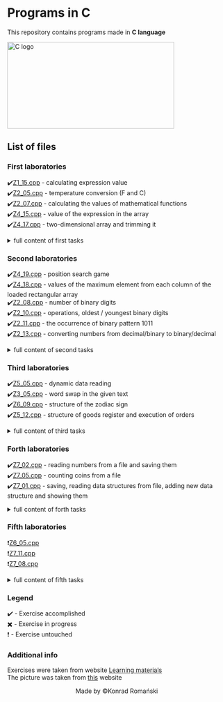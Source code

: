 # Programs in C
This repository contains programs made in **C language**

<img src="https://online.crbtech.in/wp-content/uploads/2019/03/C-programming-768x398.png" alt="C logo" width="384" height="199" alt="C Programming image" title="Image of C programming">

## List of files
### First laboratories
:heavy_check_mark:[Z1_15.cpp](https://github.com/TheSoulsHunter/Programs_in_C/blob/master/Programs_in_C/Z1_15.cpp) - calculating expression value\
:heavy_check_mark:[Z2_05.cpp](https://github.com/TheSoulsHunter/Programs_in_C/blob/master/Programs_in_C/Z2_05.cpp) - temperature conversion (F and C)\
:heavy_check_mark:[Z2_07.cpp](https://github.com/TheSoulsHunter/Programs_in_C/blob/master/Programs_in_C/Z2_07.cpp) - calculating the values of mathematical functions\
:heavy_check_mark:[Z4_15.cpp](https://github.com/TheSoulsHunter/Programs_in_C/blob/master/Programs_in_C/Z4_15.cpp) - value of the expression in the array\
:heavy_check_mark:[Z4_17.cpp](https://github.com/TheSoulsHunter/Programs_in_C/blob/master/Programs_in_C/Z4_17.cpp) - two-dimensional array and trimming it
<details><summary>full content of first tasks</summary>
<p>

#### Z1_15
Opracować program obliczania wartości wyrażenia\
`T = (ln(x - 5) + 1) / (sqrt(y - 3))`\
dla zmiennych x, y typu double. Jeżeli wartości T nie można obliczyć wyprowadzić tekst "Brak rozwiązania.".

#### Z2_05
Opracować program zamiany temperatury wyrażonej w stopniach Celsjusza na stopnie Fahrenheita i odwrotnie.\
`TC =  5/9  ( TF  – 32)`; `TF =  9/5 TC + 32`\
Program powinien pytać o kierunek konwersji, wczytywać temperaturę `TC` lub `TF`
i wyprowadzać wartość przeliczoną wraz z jednostką.

#### Z2_07
Opracować program, który oblicza wartość wskazanej funkcji matematycznej. Program ten w pętli:\
•	wczytuje nową wartość zmiennej x typu double,\
•	pyta o numer funkcji, oblicza i wyprowadza jej wartość (o ile to możliwe):
- 0 - `sin(x)`
- 1 - `tg(x)`
- 2 - `arcsin(x)`
- 3 - `sqrt(x)`
- 4 - `ln(x)`
- 5 - `recip(x)`
- 6 -  `sqr(x)`
- inna wartość - koniec programu

#### Z4_15
Opracować program, który wczytuje dwie tablice jednowymiarowe `A` , `B` obie
n-elementowe (`n < 100`) zawierające liczby typu double i następnie wyprowadza elementy tablicy `C` zdefiniowane jako:\
`Ci = (sin ( Ai )  +  i) / (cos ( Bi )  –  Ai)`\
gdy mianownik = 0 to ułamek = –1\
Kolejność danych : `n`,` A0`, ... `An-1`, `B0`, ... `Bn-1`   (n : int, pozostałe : double)  

#### Z4_17
Opracować program, który wczytuje tablicę dwuwymiarową liczb typu double o `W` wierszach i `K` kolumnach (`W < 50`, `K < 50`) oraz dwie wartości całkowite `x` oraz `y` (sprawdzić czy `0 ≤ x < K` i `0 ≤ y < K`). Następnie program wyprowadza wszystkie kolumny tablicy o indeksach od `x` do `y`.
</p>
</details>

### Second laboratories
:heavy_check_mark:[Z4_19.cpp](https://github.com/TheSoulsHunter/Programs_in_C/blob/master/Programs_in_C/Z4_19.cpp) - position search game\
:heavy_check_mark:[Z4_18.cpp](https://github.com/TheSoulsHunter/Programs_in_C/blob/master/Programs_in_C/Z4_18.cpp) - values of the maximum element from each column of the loaded rectangular array\
:heavy_check_mark:[Z2_08.cpp](https://github.com/TheSoulsHunter/Programs_in_C/blob/master/Programs_in_C/Z2_08.cpp) - number of binary digits\
:heavy_check_mark:[Z2_10.cpp](https://github.com/TheSoulsHunter/Programs_in_C/blob/master/Programs_in_C/Z2_10.cpp) - operations, oldest / youngest binary digits\
:heavy_check_mark:[Z2_11.cpp](https://github.com/TheSoulsHunter/Programs_in_C/blob/master/Programs_in_C/Z2_11.cpp) - the occurrence of binary pattern 1011\
:heavy_check_mark:[Z2_13.cpp](https://github.com/TheSoulsHunter/Programs_in_C/blob/master/Programs_in_C/Z2_13.cpp) - converting numbers from decimal/binary to binary/decimal

<details><summary>full content of second tasks</summary>
<p>

#### Z4_19
Opracować program, który losuje położenie znaku `*` w zakresie `X = 10` do `40`,
`Y = 5` do `15`. Następnie program oczyszcza okno konsoli, wyświetla znak `*` w pozycji `[10, 5]` i przesuwa go reagując na  klawisze strzałek. Gdy znak `*` znajdzie się w wylosowanej pozycji gra się kończy. Program nie zezwala na wyprowadzenie znaku `*` poza podany zakres pozycji.

#### Z4_18
Opracować program, który wczytuje  wierszami elementy tablicy prostokątnej `H`
o wymiarach `W x K` (`W , K < 50`) zawierającą liczby typu double i wyprowadza wartość maksymalnego elementu z każdej kolumny tej tablicy.

#### Z2_08
Opracować program, który oblicza i wyprowadza liczbę cyfr  binarnych `1` występujących w wartości zmiennej Liczba typu unsigned int (wartość Liczby wczytać z klawiatury).

#### Z2_10
Opracować program, który realizuje następujące opcje:
- `N`, `n` - wczytanie wartości zmiennej Sekcja typu unsigned long long,
- `L`, `l` - ustalenie i wyprowadzenie pozycji najstarszej cyfry binarnej `1` występującej w wartości zmiennej  Sekcja,
- `R`, `r` - ustalenie i wyprowadzenie pozycji najmłodszej cyfry binarnej `0` występującej w wartości zmiennej  Sekcja,
- `Q`, `q` - koniec programu.\
Opcje `L` i `R` nie mogą zostać wykonane przed wykonaniem opcji `N`.

#### Z2_11
Opracować program, który ustala, czy w ciągu binarnym będącym wartością zmiennej Alfa typu unsigned int na najstarszych pozycjach występuje wzorzec binarny `1011`. (wartość Alfa wczytać z klawiatury).

#### Z2_13
Opracować program, który wczytuje liczby całkowite dodatnie zapisane jako dziesiętne/binarne i wyprowadza ich wartości w postaci binarnej/dziesiętnej. Liczby dziesiętne poprzedzone są literą `D` (np. `D35409`), liczby binarne poprzedzone są literą `B` (np. `B110100010`) - z funkcji scanf, printf można korzystać jedynie do wprowadzania/wyprowadzania tekstów.

</p>
</details>

### Third laboratories
:heavy_check_mark:[Z5_05.cpp](https://github.com/TheSoulsHunter/Programs_in_C/blob/master/Programs_in_C/Z5_05.cpp) - dynamic data reading\
:heavy_check_mark:[Z3_05.cpp](https://github.com/TheSoulsHunter/Programs_in_C/blob/master/Programs_in_C/Z3_05.cpp) - word swap in the given text\
:heavy_check_mark:[Z6_09.cpp](https://github.com/TheSoulsHunter/Programs_in_C/blob/master/Programs_in_C/Z6_09.cpp) - structure of the zodiac sign\
:heavy_check_mark:[Z5_12.cpp](https://github.com/TheSoulsHunter/Programs_in_C/blob/master/Programs_in_C/Z5_12.cpp) - structure of goods register and execution of orders

<details><summary>full content of third tasks</summary>
<p>

#### Z5_05
Opracować program, który wczytuje elementy typu double do zadeklarowanej dynamicznie tablicy dwuwymiarowej o `N` wierszach i `M` kolumnach (`N` i `M` wczytywane z klawiatury) oraz oblicza ile kolumn posiada sumę  elementów  większą od wartości `X` (również wczytanej z klawiatury).

#### Z3_05
Opracować program makrogenerator, który wczytuje źródłowy tekst wielowyrazowy, zakończony tekstem `@` oraz ciąg par wyrazów do_usunięcia  – do_wstawienia, również zakończony tekstem `@`. Następnie w tekście źródłowym każdy wyraz znajdujący się w zestawie do_usunięcia zostaje zastąpiony odpowiadającym mu wyrazem z zestawu do_wstawienia.
Przykład.\
__Tekst źródłowy__:
```
Na Starym Rynku rozdaja samochody @
```
__Pary wyrazów__:
```
rozdaja kradana
samochody rowery
@
```
__Wynik__:
```
Na Starym Rynku kradna rowery
```

#### Z6_09
Opracować program ustalający znak zodiaku danej osoby. Po wczytaniu numeru dnia
 i numeru miesiąca urodzenia program przegląda tablicę struktur zawierającą nazwy znaków zodiaku i numery dni, w których kolejny znak rozpoczyna się w danym miesiącu

| numer | dane  | miesiąc  |
|:-----:|:-----:|:--------:|
|   0   | nazwa | styczeń  |
|       | dzień |          |
|  ...  |  ...  |   ...    |
|  11   | nazwa | grudzien |
|       | dzien |          |

#### Z5_12
Napisać program, który umożliwia przetwarzanie prostego rejestru towarów.\
Tablica towarów:

| numer |    dane     |
|:-----:|:-----------:|
|   0   | NazwaTowaru |
|       | LiczbaSztuk |
|       | Cena1Sztuki |
|  ...  |     ...     |
|  49   | NazwaTowaru |
|       | LiczbaSztuk |
|       | Cena1Sztuki |

</p>
</details>

### Forth laboratories
:heavy_check_mark:[Z7_02.cpp](https://github.com/TheSoulsHunter/Programs_in_C/blob/master/Programs_in_C/Z7_02.cpp) - reading numbers from a file and saving them\
:heavy_check_mark:[Z7_05.cpp](https://github.com/TheSoulsHunter/Programs_in_C/blob/master/Programs_in_C/Z7_05.cpp) - counting coins from a file\
:heavy_check_mark:[Z7_01.cpp](https://github.com/TheSoulsHunter/Programs_in_C/blob/master/Programs_in_C/Z7_01.cpp) - saving, reading data structures from file, adding new data structure and showing them

<details><summary>full content of forth tasks</summary>
<p>

#### Z7_02
Plik wejściowy zawiera ciąg liczb całkowitych oddzielonych spacjami. Opracować program, który z takiego pliku wejściowego (zapytać o nazwę) przepisuje do pliku wyjściowego (też zapytać o nazwę) tylko te liczby całkowite, które są większe od `137`.

#### Z7_05
Automat do rozpoznawania monet generuje plik tekstowy, który zawiera ciąg znaków opisujących poszczególne monety (bez żadnych znaków rozdzielających):

| moneta | znak |
|:------:|:----:|
|  1 gr  |  c   |
|  2 gr  |  t   |
|  5 gr  |  f   |
| 10 gr  |  d   |
| 20 gr  |  q   |
| 50 gr  |  h   |
|  1 zł  |  K   |
|  2 zł  |  D   |
|  5 zł  |  F   |

#### Z7_01
Opracować program prowadzący spis pracowników firmy (max.. 50 pracowników). Każdy pracownik opisany jest za pomocą struktury zawierającej nazwisko i pensję. Program realizuje następujące polecenia:
- `R` : wczytanie liczby pracowników i tablicy struktur opisujących pracowników z pliku dyskowego (zapytać o nazwę pliku),
- `N` : nowy pracownik - wczytać dane opisujące pracownika i wprowadzić do kolejnej pozycji tabeli struktur,
- `W` : wyświetlanie informacji o wszystkich pracownikach,
- `Z` : zapis liczby pracowników i tabeli pracowników do pliku dyskowego (zapytać o nazwę pliku),
- `K` : koniec programu.

Dla realizacji poszczególnych opcji zdefiniować funkcje.  

</p>
</details>

### Fifth laboratories
:heavy_exclamation_mark:[Z6_05.cpp](https://github.com/TheSoulsHunter/Programs_in_C/blob/master/Programs_in_C/Z6_05.cpp)\
:heavy_exclamation_mark:[Z7_11.cpp](https://github.com/TheSoulsHunter/Programs_in_C/blob/master/Programs_in_C/Z7_11.cpp)\
:heavy_exclamation_mark:[Z7_08.cpp](https://github.com/TheSoulsHunter/Programs_in_C/blob/master/Programs_in_C/Z7_08.cpp)

<details><summary>full content of fifth tasks</summary>
<p>

#### Z6_05
Opracować program, który po wczytaniu wartości n tworzy dynamicznie tablicę jednowymiarową T[n] i wczytuje jej elementy. Następnie program umożliwia wykonanie 3 funkcji:
- 0 : znajduje maksymalny element tablicy T,
- 1 : znajduje minimalny element tablicy T,
- 2: oblicza średnią arytmetyczną elementów z tablicy T.

Wprowadzenie innego numeru operacji kończy program. Zastosować tablicę wskaźników funkcji.

#### Z7_11
Opracować program, który wyznacza histogram występowania liter a – z w pliku dyskowym [Eden.txt](https://github.com/TheSoulsHunter/Programs_in_C/blob/master/Programs_in_C/Eden.txt). Wyniki wyświetlić w postaci tabeli liczbowej i wykresu wstęgowego.

Przykładowe wyniki:
```

a :  34768 => 23.7%
..............................
z :      235 => 1.2%

a | *****************
.........................
z | **

```

#### Z7_08
W pliku `Pomiary.txt` zapisane są: liczba serii pomiarów i kolejne serie pomiarów. Pojedyncza seria opisana jest za pomocą następującej struktury:

|        numer serii        |
|:-------------------------:|
|         pomiar_1          |
|         pomiar_2          |
|         pomiar_3          |
|         pomiar_4          |
| kod sposobu przetwarzania |

Numer serii to dowolna liczba typu int, pomiary to liczby double, kod sposobu przetwarzania to liczba typu int o wartości `0 - 2`. Opracować program, który wczytuje kolejne struktury i w zależności od wartości podanego kodu przetwarza pomiary:

| kod |                    opis                    |
|:---:|:------------------------------------------:|
|  0  | obliczenie średniej arytmetycznej pomiarów |
|  1  |  wybranie pomiaru o wartości największej   |
|  2  |  wybranie pomiaru o wartości najmniejszej  |

Jako efekt przetwarzania należy wpisać do pliku `Wyniki.txt` liczbę serii a następnie ciąg następujących struktur:

|       numer serii        |
|:-------------------------:|
|     wyliczona wartość     |
| kod sposobu przetwarzania |

Dla każdego z trzech sposobów przetwarzania danych pomiarowych zdefiniować funkcję
i zastosować tablicę wskaźników funkcji.


</p>
</details>

### Legend
:heavy_check_mark: - Exercise accomplished\
:heavy_multiplication_x: - Exercise in progress\
:heavy_exclamation_mark: - Exercise untouched

### Additional info
Exercises were taken from website [Learning materials](http://www.cs.put.poznan.pl/jkniat/MatDydakt.html)\
The picture was taken from [this](https://online.crbtech.in/wp-content/uploads/2019/03/C-programming-768x398.png) website

<p align="center">Made by ©Konrad Romański</p>
